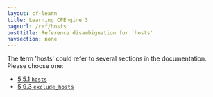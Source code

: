 ```yaml
---
layout: cf-learn
title: Learning CFEngine 3
pageurl: /ref/hosts
posttitle: Reference disambiguation for 'hosts'
navsection: none
---
```


The term 'hosts' could refer to several sections in the documentation. Please choose one:

- [5.5.1 <code>hosts</code>](https://cfengine.com/manuals/cf3-Reference#hosts-in-runagent)
- [5.9.3 <code>exclude_hosts</code>](https://cfengine.com/manuals/cf3-Reference#exclude_hosts-in-hub)
